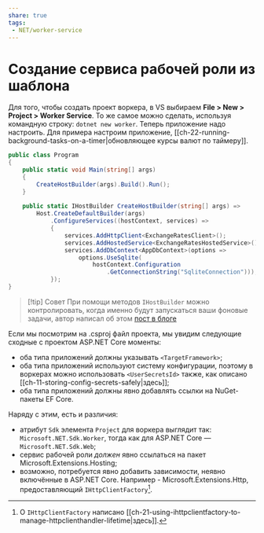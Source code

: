 ```yaml
---
share: true
tags:
 - NET/worker-service
---
```

# Создание сервиса рабочей роли из шаблона
Для того, чтобы создать проект воркера, в VS выбираем **File > New > Project > Worker Service**. То же самое можно сделать, используя командную строку: `dotnet new worker`.
Теперь приложение надо настроить. Для примера настроим приложение, [[ch-22-running-background-tasks-on-a-timer|обновляющее курсы валют по таймеру]].
```csharp
public class Program
{
	public static void Main(string[] args)
	{
		CreateHostBuilder(args).Build().Run();
	}
	
	public static IHostBuilder CreateHostBuilder(string[] args) =>
		Host.CreateDefaultBuilder(args)
			.ConfigureServices((hostContext, services) =>
			{
				services.AddHttpClient<ExchangeRatesClient>();
				services.AddHostedService<ExchangeRatesHostedService>();
				services.AddDbContext<AppDbContext>(options =>
					options.UseSqlite(
						hostContext.Configuration
							.GetConnectionString("SqliteConnection")));
			});
}
```
> [!tip] Совет
> При помощи методов `IHostBuilder` можно контролировать, когда именно будут запускаться ваши фоновые задачи, автор написал об этом [пост в блоге](https://andrewlock.net/controlling-ihostedservice-execution-order-in-aspnetcore-3/)

Если мы посмотрим на .csproj файл проекта, мы увидим следующие сходные с проектом ASP.NET Core моменты:
- оба типа приложений должны указывать `<TargetFramework>`;
- оба типа приложений используют систему конфигурации, поэтому в воркерах можно использовать `<UserSecretsId>` также, как описано [[ch-11-storing-config-secrets-safely|здесь]];
- оба типа приложений должны явно добавлять ссылки на NuGet-пакеты EF Core.

Наряду с этим, есть и различия:
- атрибут `Sdk` элемента `Project` для воркера выглядит так: `Microsoft.NET.Sdk.Worker`, тогда как для ASP.NET Core — `Microsoft.NET.Sdk.Web`;
- сервис рабочей роли *должен* явно ссылаться на пакет Microsoft.Extensions.Hosting;
- возможно, потребуется явно добавить зависимости, неявно включённые в ASP.NET Core. Например - Microsoft.Extensions.Http, предоставляющий `IHttpClientFactory`[^1].

[^1]: О `IHttpClientFactory` написано [[ch-21-using-ihttpclientfactory-to-manage-httpclienthandler-lifetime|здесь]].